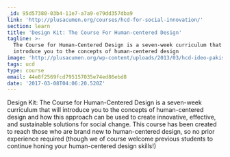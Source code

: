 ```yaml
---
_id: 95d57380-03b4-11e7-a7a9-e79dd357dba9
link: 'http://plusacumen.org/courses/hcd-for-social-innovation/'
section: learn
title: 'Design Kit: The Course For Human-centered Design'
tagline: >-
  The Course for Human-Centered Design is a seven-week curriculum that will
  introduce you to the concepts of human-centered design
image: 'http://plusacumen.org/wp-content/uploads/2013/03/hcd-ideo-pakistan.jpg'
tags: ucd
type: course
email: 44e8f2569fcd795157035e74ed86ebd8
date: '2017-03-08T04:06:20.520Z'
---
```

Design Kit: The Course for Human-Centered Design is a seven-week curriculum that will introduce you to the concepts of human-centered design and how this approach can be used to create innovative, effective, and sustainable solutions for social change. This course has been created to reach those who are brand new to human-centered design, so no prior experience required (though we of course welcome previous students to continue honing your human-centered design skills!)
